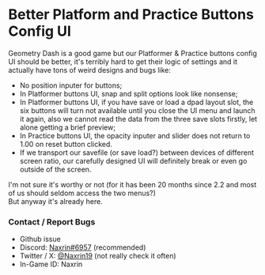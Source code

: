 # Better Platform and Practice Buttons Config UI
Geometry Dash is a good game but our Platformer & Practice buttons config UI should be better, it's terribly hard to get their logic of settings and it actually have tons of weird designs and bugs like:
- No position inputer for buttons;
- In Platformer buttons UI, snap and split options look like nonsense;
- In Platformer buttons UI, if you have save or load a dpad layout slot, the six buttons will turn not available until you close the UI menu and launch it again, also we cannot read the data from the three save slots firstly, let alone getting a brief preview;
- In Practice buttons UI, the opacity inputer and slider does not return to 1.00 on reset button clicked.
- If we transport our savefile (or save load?) between devices of different screen ratio, our carefully designed UI will definitely break or even go outside of the screen.

I'm not sure it's worthy or not (for it has been 20 months since 2.2 and most of us should seldom access the two menus?)  
But anyway it's already here.

### <cy>Contact / Report Bugs</c>
- Github issue
- Discord: [Naxrin#6957](https://discordapp.com/users/414986613962309633) (recommended)  
- Twitter / X: [@Naxrin19](https://x.com/Naxrin19) (not really check it often)
- In-Game ID: Naxrin
